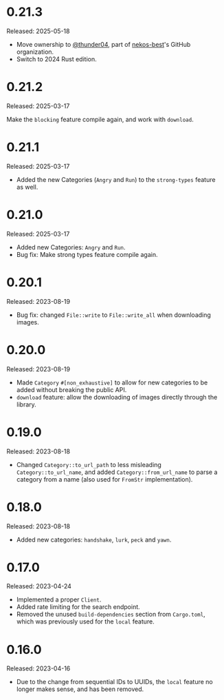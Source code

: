 # 0.21.3

Released: 2025-05-18

- Move ownership to [@thunder04](https://github.com/nekos-best/nekos-best.rs), part of [nekos-best](https://github.com/nekos-best)'s GitHub organization.
- Switch to 2024 Rust edition.

# 0.21.2

Released: 2025-03-17

Make the `blocking` feature compile again, and work with `download`.

# 0.21.1

Released: 2025-03-17

- Added the new Categories (`Angry` and `Run`) to the `strong-types` feature as well.


# 0.21.0

Released: 2025-03-17

- Added new Categories: `Angry` and `Run`.
- Bug fix: Make strong types feature compile again.

# 0.20.1

Released: 2023-08-19

- Bug fix: changed `File::write` to `File::write_all` when downloading images.

# 0.20.0

Released: 2023-08-19

- Made `Category` `#[non_exhaustive]` to allow for new categories to be added
  without breaking the public API.
- `download` feature: allow the downloading of images directly
  through the library.

# 0.19.0

Released: 2023-08-18

- Changed `Category::to_url_path` to less misleading `Category::to_url_name`,
  and added `Category::from_url_name` to parse a category from a name (also
  used for `FromStr` implementation).

# 0.18.0

Released: 2023-08-18

- Added new categories: `handshake`, `lurk`, `peck` and `yawn`.

# 0.17.0

Released: 2023-04-24

- Implemented a proper `Client`.
- Added rate limiting for the search endpoint.
- Removed the unused `build-dependencies` section from `Cargo.toml`,
  which was previously used for the `local` feature.

# 0.16.0

Released: 2023-04-16

- Due to the change from sequential IDs to UUIDs, the `local`
  feature no longer makes sense, and has been removed.
